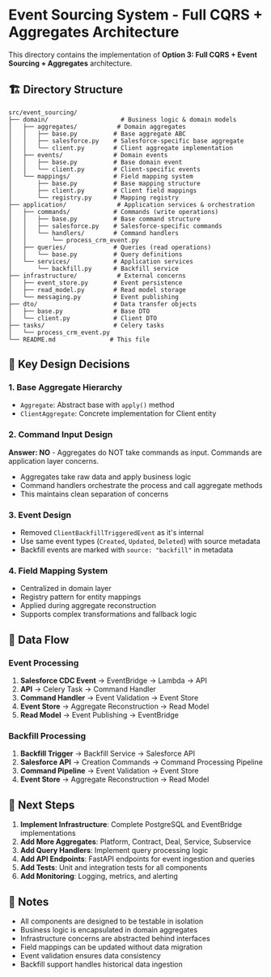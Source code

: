 # Event Sourcing System - Full CQRS + Aggregates Architecture

This directory contains the implementation of **Option 3: Full CQRS + Event Sourcing + Aggregates** architecture.

## 🏗️ Directory Structure

```
src/event_sourcing/
├── domain/                    # Business logic & domain models
│   ├── aggregates/           # Domain aggregates
│   │   ├── base.py          # Base aggregate ABC
│   │   ├── salesforce.py    # Salesforce-specific base aggregate
│   │   └── client.py        # Client aggregate implementation
│   ├── events/              # Domain events
│   │   ├── base.py          # Base domain event
│   │   └── client.py        # Client-specific events
│   └── mappings/            # Field mapping system
│       ├── base.py          # Base mapping structure
│       ├── client.py        # Client field mappings
│       └── registry.py      # Mapping registry
├── application/              # Application services & orchestration
│   ├── commands/            # Commands (write operations)
│   │   ├── base.py          # Base command structure
│   │   ├── salesforce.py    # Salesforce-specific commands
│   │   └── handlers/        # Command handlers
│   │       └── process_crm_event.py
│   ├── queries/             # Queries (read operations)
│   │   └── base.py          # Query definitions
│   └── services/            # Application services
│       └── backfill.py      # Backfill service
├── infrastructure/           # External concerns
│   ├── event_store.py       # Event persistence
│   ├── read_model.py        # Read model storage
│   └── messaging.py         # Event publishing
├── dto/                     # Data transfer objects
│   ├── base.py              # Base DTO
│   └── client.py            # Client DTO
├── tasks/                   # Celery tasks
│   └── process_crm_event.py
└── README.md               # This file
```

## 🎯 Key Design Decisions

### 1. **Base Aggregate Hierarchy**
- `Aggregate`: Abstract base with `apply()` method
- `ClientAggregate`: Concrete implementation for Client entity

### 2. **Command Input Design**
**Answer: NO** - Aggregates do NOT take commands as input. Commands are application layer concerns.
- Aggregates take raw data and apply business logic
- Command handlers orchestrate the process and call aggregate methods
- This maintains clean separation of concerns

### 3. **Event Design**
- Removed `ClientBackfillTriggeredEvent` as it's internal
- Use same event types (`Created`, `Updated`, `Deleted`) with source metadata
- Backfill events are marked with `source: "backfill"` in metadata

### 4. **Field Mapping System**
- Centralized in domain layer
- Registry pattern for entity mappings
- Applied during aggregate reconstruction
- Supports complex transformations and fallback logic

## 🔄 Data Flow

### Event Processing
1. **Salesforce CDC Event** → EventBridge → Lambda → API
2. **API** → Celery Task → Command Handler
3. **Command Handler** → Event Validation → Event Store
4. **Event Store** → Aggregate Reconstruction → Read Model
5. **Read Model** → Event Publishing → EventBridge

### Backfill Processing
1. **Backfill Trigger** → Backfill Service → Salesforce API
2. **Salesforce API** → Creation Commands → Command Processing Pipeline
3. **Command Pipeline** → Event Validation → Event Store
4. **Event Store** → Aggregate Reconstruction → Read Model

## 🚀 Next Steps

1. **Implement Infrastructure**: Complete PostgreSQL and EventBridge implementations
2. **Add More Aggregates**: Platform, Contract, Deal, Service, Subservice
3. **Add Query Handlers**: Implement query processing logic
4. **Add API Endpoints**: FastAPI endpoints for event ingestion and queries
5. **Add Tests**: Unit and integration tests for all components
6. **Add Monitoring**: Logging, metrics, and alerting

## 📝 Notes

- All components are designed to be testable in isolation
- Business logic is encapsulated in domain aggregates
- Infrastructure concerns are abstracted behind interfaces
- Field mappings can be updated without data migration
- Event validation ensures data consistency
- Backfill support handles historical data ingestion
